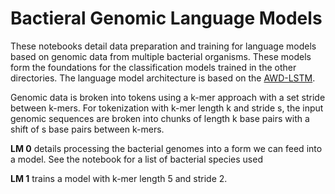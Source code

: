 # Bactieral Genomic Language Models

These notebooks detail data preparation and training for language models based on genomic data from multiple bacterial organisms. These models form the foundations 
for the classification models trained in the other directories. The language model architecture is based on the [AWD-LSTM](https://github.com/salesforce/awd-lstm-lm). 

Genomic data is broken into tokens using a k-mer approach with a set stride between k-mers. For tokenization with k-mer length k and stride s, 
the input genomic sequences are broken into chunks of length k base pairs with a shift of s base pairs between k-mers.

__LM 0__ details processing the bacterial genomes into a form we can feed into a model. See the notebook for a list of bacterial species used

__LM 1__ trains a model with k-mer length 5 and stride 2.
